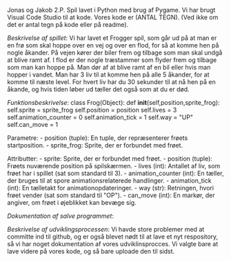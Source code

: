 Jonas og Jakob 2.P.
Spil lavet i Python med brug af Pygame.
Vi har brugt Visual Code Studio til at kode.
Vores kode er (ANTAL TEGN). (Ved ikke om det er antal tegn på kode eller på readme).

*Beskrivelse af spillet*:
Vi har lavet et Frogger spil, som går ud på at man er en frø som skal hoppe over en vej og over en flod, for så at komme hen på nogle åkander. På vejen kører der biler frem og tilbage som man skal undgå at blive ramt af. I flod er der nogle træstammer som flyder frem og tilbage som man kan hoppe på. Man dør af at blive ramt af en bil eller hvis man hopper i vandet. Man har 3 liv til at komme hen på alle 5 åkander, for at komme til næste level. For hvert liv har du 30 sekunder til at nå hen på en åkande, og hvis tiden løber ud tæller det også som at du er død.


*Funktionsbeskrivelse*:
class Frog(Object):
    def __init__(self,position,sprite_frog):
        self.sprite = sprite_frog
        self.position = position
        self.lives = 3
        self.animation_counter = 0
        self.animation_tick = 1
        self.way = "UP"
        self.can_move = 1

Parametre:
    - position (tuple): En tuple, der repræsenterer frøets startposition.
    - sprite_frog: Sprite, der er forbundet med frøet.

Attributter:
    - sprite: Sprite, der er forbundet med frøet.
    - position (tuple): Frøets nuværende position på spilskærmen.
    - lives (int): Antallet af liv, som frøet har i spillet (sat som standard til 3).
    - animation_counter (int): En tæller, der bruges til at spore animationsrelaterede handlinger.
    - animation_tick (int): En tælletakt for animationopdateringer.
    - way (str): Retningen, hvori frøet vender (sat som standard til "OP").
    - can_move (int): En markør, der angiver, om frøet i øjeblikket kan bevæge sig.




*Dokumentation af salve programmet*:



*Beskrivelse af udviklingsprocessen*:
Vi havde store problemer med at committe ind til github, og er også blevet nødt til at lave et nyt respository, så vi har noget dokumentation af vores udviklinsprocces. Vi valgte bare at lave videre på vores kode, og så bare uploade den til sidst.






